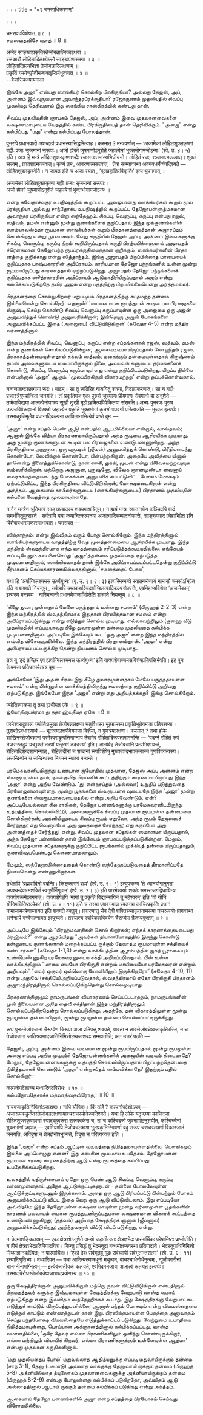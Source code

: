 +++
title = "०२ चमसाधिकरणम्"

+++

चमसवदविशेषात् ॥ ८ ॥  
சமஸவதவிசே ஷாத் ॥ 8 ॥

अजेह साङ्ख्यप्रकृतिस्तेजोबन्नात्मिकाऽथवा ॥  
रजआदौ लोहितादिलक्ष्येऽसौ साङ्ख्यशास्त्रगा ॥ ३ ॥  
लोहितादिप्रत्यभिज्ञा तेजोबन्नादिलक्षणाम् ॥  
प्रकृतिं गमयेच्छ्रौतीमजाक्लृप्तिर्मधुत्ववत् ॥ ४ ॥  
--वैयासिकन्यायमाला

இங்கே அஜா" என்பது ஸாங்கியர் சொல்கிற பிரகிருதியா? அல்லது தேஜஸ், அப்,
அன்னம் இவ்வுருவமான அவாந்தரப்ரக்ருதியா? ரஜோகுணம் முதலியதில் சிவப்பு
முதலியது தெரிவதால் இது ஸாங்கிய சாஸ்திரத்தில் கண்டது தான்.

சிவப்பு முதலியதின் ஞாபகம் தேஜஸ், அப், அன்னம் இவை முதலானவைகளை
லக்ஷணமாயுடைய வேதத்தில் கண்ட பிரகிருதியைத் தான் தெரிவிக்கும். "அஜை” என்று
கல்பிப்பது "மது" என்று கல்பிப்பது போலத்தான்.

पुनरपि प्रधानवादी अशब्दत्वं प्रधानस्यासिद्धमित्याह। कस्मात् ?
मन्त्रवर्णात् — ‘अजामेकां लोहितशुक्लकृष्णां बह्वीः प्रजाः सृजमानां
सरूपाः। अजो ह्येको जुषमाणोऽनुशेते जहात्येनां भुक्तभोगामजोऽन्यः’ (श्वे.
उ. ४। ५) इति। अत्र हि मन्त्रे लोहितशुक्लकृष्णशब्दैः
रजःसत्त्वतमांस्यभिधीयन्ते। लोहितं रजः, रञ्जनात्मकत्वात्। शुक्लं
सत्त्वम् , प्रकाशात्मकत्वात्। कृष्णं तमः, आवरणात्मकत्वात्। तेषां
साम्यावस्था अवयवधर्मैर्व्यपदिश्यते — लोहितशुक्लकृष्णेति। न जायत इति च
अजा स्यात् , ‘मूलप्रकृतिरविकृतिः’ इत्यभ्युपगमात् ।

अजामेकां लोहितशुक्लकृष्णां बह्वीः प्रजाः सृजमानां सरूपाः।  
अजो ह्येको जुषमाणोऽनुशेते जहात्येनां भुक्तभोगामजोऽन्यः ।

என்ற சுவேதாச்வதர உபநிஷத்தில் கூறப்பட்ட அஜையானது ஸாங்க்யர்கள் கூறும் மூல
ப்ரக்ருதியா அல்லது சாந்தோக்ய உபநிஷத்தில் கூறப்பட்ட தேஜோபன்னாத்மகமான
அவாந்தர ப்ரகிருதியா என்று ஸந்தேஹம். சிகப்பு, வெளுப்பு, கருப்பு என்பது
ரஜஸ், ஸத்வம், தமஸ் என்னும் மூன்று குணங்களைக் குறிப்பதால் இந்த
முக்குணங்களின் ஸாம்யாவஸ்த்தா ரூபமான ஸாங்க்யர்கள் கூறும் பிரதானத்தைத்தான்
அஜாசப்தம் சொல்கிறது என்று பூர்வபக்ஷம். வேறு சுருதியில் தேஜஸ் அப்பு,
அன்னம் இவைகளுக்கு சிகப்பு, வெளுப்பு, கருப்பு நிறம் கூறியிருப்பதால்
சுருதி பிரத்யபிக்ஞையால் அஜாபதம் ச்ரௌதமான தேஜோபந்ந ரூபப்ரக்ருதியைத்தான்
குறிக்கும், ஸாங்க்யர்களின் பிரதா னத்தை குறிக்காது என்று ஸித்தாந்தம்.
இங்கு அஜாபதம் பிறப்பில்லாத மாயையைக் குறிப்பதாக பாஷ்யகாரரின் அபிப்ராயம்.
காரியமான தேஜோ பந்நங்களில் உள்ள மூன்று ரூபமாயிருப்பது காரணத்தால்
ஏற்றப்படுகிறது. அஜாபதம் தேஜோ பந்நங்களைக் குறிப்பதாக ஸூத்ரகாரரின்
அபிப்ராயம் ஆடுமாதிரியிருப்பதால் அஜம் என்று கல்பிக்கப்படுகிறதே தவிர அஜம்
என்ற பதத்திற்கு பிறப்பில்லையென்று அர்த்தமல்ல).

பிரதானத்தை சொல்லுகிறவர் மறுபடியும் பிரதானத்திற்கு சப்தமற்ற தன்மை
இல்லையென்று சொல்கிறார். எதனால்? 'ஸமானமான ரூபத்துடன் கூடின பல பிரஜைகளை
ஸ்ருஷ்டி செய்து கொண்டு சிவப்பு வெளுப்பு கருப்பாயுள்ள ஒரு அஜையை ஒரு அஜன்
அனுபவித்துக் கொண்டு அனுஸரிக்கிறான்; இன்னொரு அஜன் போகங்களை
அனுபவிக்கப்பட்ட இதை (அஜையை) விட்டுவிடுகிறான்' (சுவேதா 4-5) என்ற மந்திர
வர்ணத்தினால்

இந்த மந்திரத்தில் சிவப்பு, வெளுப்பு, கருப்பு என்ற சப்தங்களால் ரஜஸ்,
ஸத்வம், தமஸ் என்ற குணங்கள் சொல்லப்படுகின்றன; ஆசைவடிவமாயிருப்பதால்
லோஹிதம் ரஜஸ், பிரகாசத்தன்மையுள்ளதால் சுக்லம் ஸத்வம்; மறைக்கும்
தன்மையுள்ளதால் கிருஷ்ணம் தமஸ் அவைகளுடைய ஸமமாயிருக்கும் நிலை, அவயவங்
களுடைய தர்மங்களைக் கொண்டு, சிவப்பு, வெளுப்பு கருப்பாயுள்ளது என்று
குறிப்பிடப்படுகிறது. பிறப்ப தில்லை என்பதினால் 'அஜா' ஆகும்.
'மூலப்பிரகிருதி விகாரமற்றது' என்று ஒப்புக்கொள்வதால்.

नन्वजाशब्दश्छागायां रूढः। बाढम्। सा तु रूढिरिह नाश्रयितुं शक्या,
विद्याप्रकरणात्। सा च बह्वीः प्रजास्त्रैगुण्यान्विता जनयति। तां
प्रकृतिमज एकः पुरुषो जुषमाणः प्रीयमाणः सेवमानो वा अनुशेते —
तामेवाविद्यया आत्मत्वेनोपगम्य सुखी दुःखी मूढोऽहमित्यविवेकितया संसरति।
अन्यः पुनरजः पुरुष उत्पन्नविवेकज्ञानो विरक्तो जहात्येनं प्रकृतिं
भुक्तभोगां कृतभोगापवर्गां परित्यजति — मुच्यत इत्यर्थः।
तस्माच्छ्रुतिमूलैव प्रधानादिकल्पना कापिलानामित्येवं प्राप्ते ब्रूमः —

'அஜா' என்ற சப்தம் பெண் ஆடு என்பதில் ஆடமில்லையா என்றால், வாஸ்தவம்; ஆனால்
இங்கே வித்யா பிரகரணமாயிருப்பதால் அந்த ரூடியை ஆசிரயிக்க முடியாது. அது
மூன்று குணங்களுடன் கூடின பல பிரஜைகளை உண்டுபண்ணுகிறது. அந்த பிரகிருதியை
அஜனான, ஒரு புருஷன் (ஜீவன்) அனுபவித்துக் கொண்டு, பிரீதியடைந்து கொண்டோ,
ஸேவித்துக் கொண்டோ, பின்பற்றுகிறான். அதையே அவித்யை யினால் தானென்று
நினைத்துக்கொண்டு, நான் ஸுகி, துக்கி, மூடன் என்று விவேகமற்றவனாக
ஸம்ஸரிக்கிறான். மற்றொரு அஜனான, புருஷனோ, விவேக ஞானமுண்டா னவனாய்
வைராக்யத்தையடைந்து போகங்கள் அனுபவிக் கப்பட்டுவிட்ட போகம் மோக்ஷம்
ஏற்பட்டுவிட்ட, இந்த பிரகிருதியை விட்டுவிடுகிறான்; மோக்ஷமடைகிறான் என்று
அர்த்தம். ஆகையால் காபிலர்களுடைய (ஸாங்கியர்களுடைய) பிரதானம் முதலியதின்
கல்பனை வேதத்தை மூலமாயுள்ளதே.

नानेन मन्त्रेण श्रुतिमत्त्वं साङ्ख्यवादस्य शक्यमाश्रयितुम्। न ह्ययं
मन्त्रः स्वातन्त्र्येण कञ्चिदपि वादं समर्थयितुमुत्सहते। सर्वत्रापि यया
कयाचित्कल्पनया अजात्वादिसम्पादनोपपत्तेः, साङ्ख्यवाद एवेहाभिप्रेत इति
विशेषावधारणकारणाभावात्। चमसवत् —

ஸித்தாந்தம்: என்று இவ்விதம் வரும் போது சொல்கிறோம். இந்த மந்திரத்தினால்
ஸாங்கியர்களுடைய வாதத்திற்கு வேத மூலத்தன்மையை ஆசிரயிக்க முடியாது. இந்த
மந்திரம் ஸ்வதந்திரமாக எந்த வாதத்தையும் சரிப்படுத்தக்கூடியதில்லை.
எங்கேயும் எப்படியேனும் கல்பனைசெய்து ‘அஜா’த்தன்மை முதலியதை ஏற்படுத்த
முடியமானதினால்; ஸாங்கியவாதம் தான் இங்கே அபிப்ராயப்படப்பட்டதென்று
குறிப்பிட்டு தீர்மானம் செய்யக்காரணமில்லாததினால், 'சமஸத்தைப் போல',

यथा हि ‘अर्वाग्बिलश्चमस ऊर्ध्वबुध्नः’ (बृ. उ. २। २। ३)
इत्यस्मिन्मन्त्रे स्वातन्त्र्येणायं नामासौ चमसोऽभिप्रेत इति न शक्यते
नियन्तुम् , सर्वत्रापि यथाकथञ्चिदर्वाग्बिलत्वादिकल्पनोपपत्तेः,
एवमिहाप्यविशेषः ‘अजामेकाम्’ इत्यस्य मन्त्रस्य। नास्मिन्मन्त्रे
प्रधानमेवाजाभिप्रेतेति शक्यते नियन्तुम् ॥ ८ ॥

'கீழே துவாரமுள்ளதாய் மேலே பருத்ததாய் உள்ளது சமஸம்' (பிருஹத் 2-2-3) என்ற
இந்த மந்திரத்தில் ஸ்வதந்திரமாக இதுதான் பிரஸித்தமான சமஸம் என்று
அபிப்ராயப்படுகிறது என்று எடுத்துச் சொல்ல முடியாது. எல்லாவற்றிலும் (குஹை
வீடு முதலியதில்) எப்படியாவது கீழே துவாரமுள்ள தன்மை முதலியதை கல்பிக்க
முடியுமானதினால். அப்படியே இங்கேயும் கூட 'ஒரு அஜா’ என்ற இந்த மந்திரத்தில்
எவ்வித விசேஷமுமில்லை. இந்த மந்திரத்தில் பிரதானம்தான். 'அஜா' என்று
அபிப்ராயப் பட்டிருக்கிற தென்று நியமனம் சொல்ல முடியாது.

तत्र तु ‘इदं तच्छिर एष ह्यर्वाग्बिलश्चमस ऊर्ध्वबुध्नः’ इति
वाक्यशेषाच्चमसविशेषप्रतिपत्तिर्भवति। इह पुनः केयमजा प्रतिपत्तव्येत्यत्र
ब्रूमः —

அங்கேயோ ‘இது அதன் சிரஸ் இது கீழே துவாரமுள்ளதாய் மேலே பருத்ததாயுள்ள
சமஸம்' என்ற பின்னுள்ள வாக்கியத்திலிருந்து சமஸத்தை குறிப்பிட்டு அறிவது
ஏற்படுகிறது. இங்கேயோ இந்த 'அஜா' என்று எது அறியத்தக்கது? இங்கு
சொல்கிறோம்.

ज्योतिरुपक्रमा तु तथा ह्यधीयत एके ॥ ९ ॥  
ஜ்யோதிருபக்ரமா து ததா ஹ்யதீயத ஏகே ॥ 9 ॥

परमेश्वरादुत्पन्ना ज्योतिःप्रमुखा तेजोबन्नलक्षणा चतुर्विधस्य भूतग्रामस्य
प्रकृतिभूतेयमजा प्रतिपत्तव्या। तुशब्दोऽवधारणार्थः — भूतत्रयलक्षणैवेयमजा
विज्ञेया, न गुणत्रयलक्षणा। कस्मात् ? तथा ह्येके शाखिनस्तेजोबन्नानां
परमेश्वरादुत्पत्तिमाम्नाय तेषामेव रोहितादिरूपतामामनन्ति — ‘यदग्ने रोहितं
रूपं तेजसस्तद्रूपं यच्छुक्लं तदपां यत्कृष्णं तदन्नस्य’ इति। तान्येवेह
तेजोबन्नानि प्रत्यभिज्ञायन्ते, रोहितादिशब्दसामान्यात् , रोहितादीनां च
शब्दानां रूपविशेषेषु मुख्यत्वाद्भाक्तत्वाच्च गुणविषयत्वस्य। असन्दिग्धेन
च सन्दिग्धस्य निगमनं न्याय्यं मन्यन्ते ।

பரமேசுவரனிடமிருந்து உண்டான ஜ்யோதிஸ் முதலான, தேஜஸ் அப்பு அன்னம் என்ற
ஸ்வரூபமுள்ள தாய், நான்குவித பிராணிக் கூட்டத்திற்கும் காரணமாயிருப்பது
இந்த ‘அஜா' என்று அறிய வேண்டும். ‘து’ என்றசப்தம் (அல்லவா) உறுதிப்
படுத்துவதை பிரயோஜனமாயுள்ளது. மூன்று பூதங்களை ஸ்வரூபமாக வுடையதே இந்த
'அஜா' மூன்று குணங்களை ஸ்வரூபமாகவுடையதல்ல என்று அறிய வேண்டும். ஏன்?
அப்படியேயல்லவா சில சாகிகள், தேஜோ பன்னங்களுக்கு பரமேசுவரனிடமிருந்து
உத்பத்தியை சொல்லிவிட்டு, அவைகளுக்கே சிவப்பு முதலான ரூபமுள்ள தன்மையை
சொல்கிறார்கள்; அக்னியினுடைய சிவப்பு ரூபம் எதுவோ, அந்த ரூபம் தேஜஸைச்
சேர்ந்தது; எது வெளுப்போ அது ஜலத்தைச் சேர்ந்தது; எது கருப்போ அது
அன்னத்தைச் சேர்ந்தது' என்று. சிவப்பு முதலான சப்தங்கள் ஸமானமா
யிருப்பதால், அந்த தேஜோ பன்னங்கள் தான் இங்கேயும் ஞாபகப்படுத்தப்படுகின்றன.
மேலும், சிவப்பு முதலான சப்தங்களுக்கு குறிப்பிட்ட ரூபங்களில் முக்கியத்
தன்மை யிருப்பதாலும், குணவிஷயமென்பது கௌணமாதலாலும்.

மேலும், ஸந்தேஹமில்லாததைக் கொண்டு ஸந்தேஹப்படுவதைத் தீர்மானிப்பதே
நியாயமென்று எண்ணுகிறார்கள்.

तथेहापि ‘ब्रह्मवादिनो वदन्ति। किङ्कारणं ब्रह्म’ (श्वे. उ. १। १)
इत्युपक्रम्य ‘ते ध्यानयोगानुगता अपश्यन्देवात्मशक्तिं स्वगुणैर्निगूढाम्’
(श्वे. उ. १। ३) इति पारमेश्वर्याः शक्तेः समस्तजगद्विधायिन्या
वाक्योपक्रमेऽवगमात्। वाक्यशेषेऽपि ‘मायां तु प्रकृतिं विद्यान्मायिनं तु
महेश्वरम्’ इति ‘यो योनिं योनिमधितिष्ठत्येकः’ (श्वे. उ. ४। ११) इति च
तस्या एवावगमान्न स्वतन्त्रा काचित्प्रकृतिः प्रधानं नामाजामन्त्रेणाम्नायत
इति शक्यते वक्तुम्। प्रकरणात्तु सैव दैवी शक्तिरव्याकृतनामरूपा नामरूपयोः
प्रागवस्था अनेनापि मन्त्रेणाम्नायत इत्युच्यते। तस्याश्च स्वविकारविषयेण
त्रैरूप्येण त्रैरूप्यमुक्तम् ॥ ९ ॥

அப்படியே இங்கேயும் "பிரஹ்மவாதிகள் சொல் கிறார்கள்; எந்தக் காரணத்தையுடையது
பிரஹ்மம்?” என்று ஆரம்பித்து "அவர்கள் தியானயோகத்தில் இருந்து கொண்டு
தன்னுடைய குணங்களால் மறைக்கப்பட்டி ருக்கும் தேவாத்ம ரூபமாயுள்ள சக்தியைக்
கண்டார்கள்” (சுவேதா 1-1,3) என்று வாக்கியத்தின் ஆரம்பத்தில் ஜகத்
பூராவையும் உண்டுபண்ணுகிற பரமேசுவரனுடைய சக்தி அறியப்படுவதால். பின் உள்ள
வாக்கியத்திலும் “மாயை யையோ பிரகிருதி என்றும் மாயியையோ பரமேசுவரன் என்றும்
அறியவும்" "எவர் ஒருவர் ஒவ்வொரு யோனியிலும் இருக்கிறாரோ” (சுவேதா 4-10, 11)
என்று அதுவே (சக்தியே)அறியப்படுவதால், ஸ்வதந்திரமாய் ஏதோ பிரகிருதி
பிரதானம் அஜாமந்திரத்தினால் சொல்லப்படுகிறதென்று சொல்லமுடியாது.

பிரகரணத்தினாலும் நாமரூபங்கள் வியாகரணம் செய்யப்படாததும், நாமரூபங்களின்
முன் நிலையுமான அதே தைவீ சக்திதான் இந்த மந்திரத்தினாலும்
சொல்லப்படுகிறதென்று சொல்லப்படுகிறது. அதற்கே, தன் விகாரத்திலுள்ள மூன்று
ரூபமுள்ள தன்மையினால், மூன்று ரூபமுள்ள தன்மை சொல்லப்பட்டிருக்கிறது.

कथं पुनस्तेजोबन्नानां त्रैरूप्येण त्रिरूपा अजा प्रतिपत्तुं शक्यते, यावता
न तावत्तेजोबन्नेष्वजाकृतिरस्ति, न च तेजोबन्नानां
जातिश्रवणादजातिनिमित्तोऽप्यजाशब्दः सम्भवतीति; अत उत्तरं पठति —

தேஜஸ், அப்பு, அன்னம் இவை வடிவமான மூன்று ரூபமிருப்பதால் மூன்று ரூபமுள்ள
அஜை எப்படி அறிய முடியும்? தேஜோபன்னங்களில் அஜையின் வடிவம் கிடையாதே?
மேலும், தேஜோபன்னங்களுக்கு உத்பத்தி சொல்லியிருப்பதால் பிறப்பற்றதென்பதை
நிமித்தமாகக் கொண்டும் ‘அஜா' என்றசப்தம் ஸம்பவிக்காதே? இதற்குப் பதில்
சொல்கிறார்:-

कल्पनोपदेशाच्च मध्वादिवदविरोधः ॥ १० ॥  
கல்பநோபதேசாச்ச மத்வாதிவதவிரோத,: ॥ 10 ॥

नायमजाकृतिनिमित्तोऽजाशब्दः। नापि यौगिकः। किं तर्हि ? कल्पनोपदेशोऽयम् —
अजारूपककॢप्तिस्तेजोबन्नलक्षणायाश्चराचरयोनेरुपदिश्यते। यथा हि लोके
यदृच्छया काचिदजा रोहितशुक्लकृष्णवर्णा स्याद्बहुबर्करा सरूपबर्करा च, तां
च कश्चिदजो जुषमाणोऽनुशयीत, कश्चिच्चैनां भुक्तभोगां जह्यात् — एवमियमपि
तेजोबन्नलक्षणा भूतप्रकृतिस्त्रिवर्णा बहु सरूपं चराचरलक्षणं विकारजातं
जनयति, अविदुषा च क्षेत्रज्ञेनोपभुज्यते, विदुषा च परित्यज्यत इति ।

இந்த 'அஜா' என்ற சப்தம் ஆட்டின் வடிவத்தை நிமித்தமாயுள்ளதில்லை; யௌகிகமும்
இல்லை அப்பொழுது என்ன? இது கல்பனை மூலமாய் உபதேசம். தேஜோபன்ன ரூபமான சராசர
காரணத்திற்கு ஆடு என்ற ரூபகத்தை கல்பிப்பது உபதேசிக்கப்படுகிறது.

உலகத்தில் யதிருச்சையாய் ஏதோ ஒரு பெண் ஆடு சிவப்பு, வெளுப்பு, கருப்பு
வர்ணமுள்ளதாய் அநேக ஆட்டுக்குட்டிகளுடன் - தன்னை போலலேயுள்ள
ஆட்டுக்குட்டிகளுடனும் இருக்கலாம். அதை ஒரு ஆடு பிரியப்பட்டு பின்பற்றும்
போகம் அனுபவிக்கப்பட்டு விட்ட இதை வேறு ஒரு ஆடு விட்டுவிடலாம். இது
எப்படியோ அவ்விதமே இந்த தேஜோபன்ன லக்ஷண மாயுள்ள மூன்று வர்ணமுள்ள
பூதங்களின் காரணம் பலவாயும் ஸமான ரூபத்துடனிருப்பதுமான லக்ஷணமான விகாரக்
கூட்டத்தை உண்டுபண்ணுகிறது; (தத்வம்) அறியாத க்ஷேத்திரக் ஞனால் (ஜீவனால்)
அனுபவிக்கப்படுகிறது; அறிந்தவனால் விட்டு விடப் படுகிறது, என்று.

न चेदमाशङ्कितव्यम् — एकः क्षेत्रज्ञोऽनुशेते अन्यो जहातीत्यतः
क्षेत्रज्ञभेदः पारमार्थिकः परेषामिष्टः प्राप्नोतीति। न हीयं
क्षेत्रज्ञभेदप्रतिपिपादयिषा। किन्तु प्रसिद्धं तु भेदमनूद्य
बन्धमोक्षव्यवस्था प्रतिपाद्यते। भेदस्तूपाधिनिमित्तो मिथ्याज्ञानकल्पितः;
न पारमार्थिकः। ‘एको देवः सर्वभूतेषु गूढः सर्वव्यापी सर्वभूतान्तरात्मा’
(श्वे. उ. ६। ११) इत्यादिश्रुतिभ्यः। मध्वादिवत् — यथा आदित्यस्यामधुनो
मधुत्वम्, वाचश्चाधेनोर्धेनुत्वम् , द्युलोकादीनां चानग्नीनामग्नित्वम् —
इत्येवंजातीयकं कल्प्यते, एवमिदमनजाया अजात्वं कल्प्यत इत्यर्थः।
तस्मादविरोधस्तेजोबन्नेष्वजाशब्दप्रयोगस्य ॥ १० ॥

ஒரு க்ஷேத்திரக்ஞன் அனுபவிக்கிறான் மற்றொ ருவன் விட்டுவிடுகிறான்
என்பதினால் பிறமதத்தவர் களுக்கு இஷ்டமாயுள்ள க்ஷேத்திரக்ஞ வேறுபாடு வாஸ்த
வமாய் ஏற்படுகிறது என்று இவ்விதம் ஸந்தேஹிக்கக் கூடாது. இது க்ஷேத்திரக்ஞ
வேறுபாட்டை எடுத்துக் காட்டும் விருப்பத்துடனில்லை; ஆனால் பந்தம் மோக்ஷம்
என்ற வியவஸ்தையை எடுத்துக் காட்டும் எண்ணத்துடன் தான் இது. பிரஸித்தமாயுள்ள
பேதத்தை அனுவாதம் செய்து பந்தமோக்ஷ வியவஸ்தையே எடுத்துக்காட்டப் படுகிறது.
வேற்றுமை உபாதியை நிமித்தமாயுள்ளது, பொய்யான அக்ஞானத்தினால்
கல்பிக்கப்பட்டது, வாஸ்த வமானதில்லை, 'ஒரே தேவர் எல்லா பிராணிகளிலும்
ஒளிந்து கொண்டிருக்கிறார், எல்லாவற்றிலும் வியாபிக் கிறவர், எல்லா
பிராணிகளுக்கும் உள்ளேயுள்ள ஆத்மா' என்பது முதலான சுருதிகளினால்.

‘மது முதலியதைப் போல்' மதுவல்லாத ஆதித்யனுக்கு எப்படி மதுவாயிருக்கும்
தன்மை (சாந் 3-1), தேனு (பசுமாடு) அல்லாத வாக்குக்கு தேனுவாயி ருக்கும்
தன்மை (பிருஹத் 5-8) அக்னியில்லாத த்யுலோகம் முதலானவைகளுக்கு
அக்னியாயிருக்கும் தன்மை (பிருஹத் 8-2-9) என்பது போலுள்ளது கல்பிக்கப்
படுகிறதோ, அவ்விதம் ஆடு அல்லாததினால் ஆடாயி ருக்கும் தன்மை கல்பிக்கப்
படுகிறது என்று அர்த்தம்.

ஆகையால் தேஜோ பன்னங்களில் அஜா என்ற சப்தத்தை பிரயோகம் செய்வது விரோதமில்லை.
